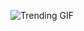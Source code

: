 ![Trending GIF](https://media0.giphy.com/media/v1.Y2lkPThiYjIxNzcyeG51NnpqY2s3ZmxrZnlqMmxxdDg2d3phY2Zpam8wYWF4dGE0ZWJ6ZSZlcD12MV9naWZzX3NlYXJjaCZjdD1n/rplvK3z0IzLqBxVJWk/giphy.gif)
